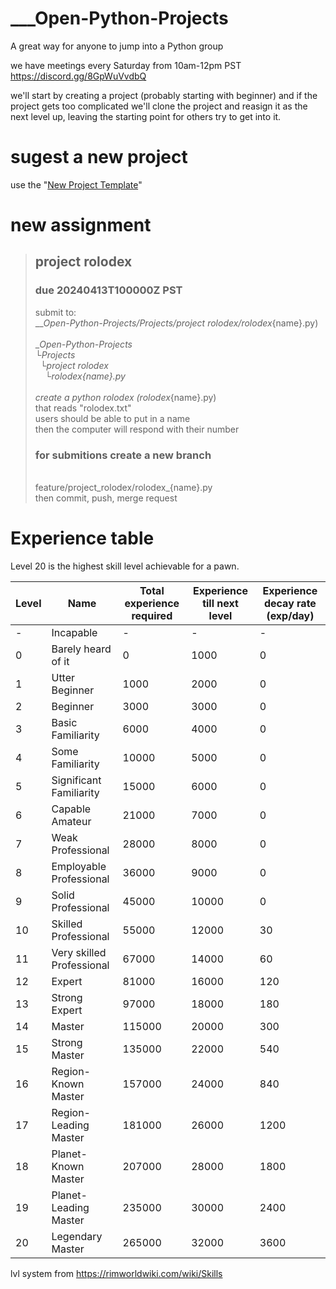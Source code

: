 # ___Open-Python-Projects
A great way for anyone to jump into a Python group

we have meetings every Saturday from 10am-12pm PST https://discord.gg/8GpWuVvdbQ

we'll start by creating a project (probably starting with beginner) and 
if the project gets too complicated we'll clone the project and reasign it as the next level up, leaving the starting point for others try to get into it.


# sugest a new project
use the "[New Project Template](https://github.com/drakeredwind01/___Open-Python-Projects/issues)"


# new assignment
> ## project rolodex
> ### due 20240413T100000Z PST
> submit to: 
> <br> ___Open-Python-Projects/Projects/project rolodex/rolodex_{name}.py)
> <br> 
> <br> ___Open-Python-Projects
> <br> └Projects
> <br> &nbsp;&nbsp;└project rolodex
> <br> &nbsp;&nbsp;&nbsp;&nbsp;└rolodex_{name}.py
> <br> 
> <br> create a python rolodex (rolodex_{name}.py)
> <br> that reads "rolodex.txt"
> <br> users should be able to put in a name
> <br> then the computer will respond with their number
> <br> 
> ### for submitions create a new branch
> <br> feature/project_rolodex/rolodex_{name}.py
> <br> then commit, push, merge request

# Experience table
Level 20 is the highest skill level achievable for a pawn.

| Level | 	Name                    | Total experience required | Experience till next level | Experience decay rate (exp/day) |
|-------|--------------------------|---------------------------|----------------------------|---------------------------------|
| -     | Incapable	            | -	                        | -	                         | -                               |
| 0     | Barely heard of it       | 0	                        | 1000	                     | 0                               |
| 1     | Utter Beginner	        | 1000	                    | 2000	                     | 0                               |
| 2     | Beginner	                | 3000	                    | 3000	                     | 0                               |
| 3     | Basic Familiarity	    | 6000	                    | 4000	                     | 0                               |
| 4     | Some Familiarity	        | 10000	                    | 5000	                     | 0                               |
| 5     | Significant Familiarity	| 15000	                    | 6000	                     | 0                               |
| 6     | Capable Amateur	        | 21000	                    | 7000	                     | 0                               |
| 7     | Weak Professional	    | 28000	                    | 8000	                     | 0                               |
| 8     | Employable Professional	| 36000	                    | 9000	                     | 0                               |
| 9     | Solid Professional	    | 45000	                    | 10000	                     | 0                               |
| 10	 | Skilled Professional	    | 55000	                    | 12000	                     | 30                              |
| 11	 | Very skilled Professional| 67000	                    | 14000	                     | 60                              |
| 12	 | Expert	                | 81000	                    | 16000	                     | 120                             |
| 13	 | Strong Expert	        | 97000	                    | 18000	                     | 180                             |
| 14	 | Master	                | 115000	                | 20000	                     | 300                             |
| 15	 | Strong Master	        | 135000	                | 22000	                     | 540                             |
| 16	 | Region-Known Master	    | 157000	                | 24000	                     | 840                             |
| 17	 | Region-Leading Master	| 181000	                | 26000	                     | 1200                            |
| 18	 | Planet-Known Master	    | 207000	                | 28000	                     | 1800                            |
| 19	 | Planet-Leading Master	| 235000	                | 30000	                     | 2400                            |
| 20	 | Legendary Master	        | 265000	                | 32000	                     | 3600                            |





lvl system from
https://rimworldwiki.com/wiki/Skills
